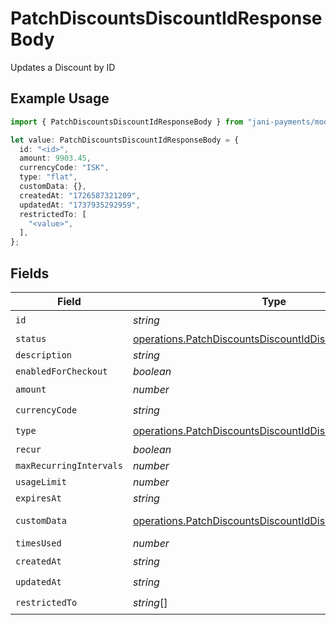 # PatchDiscountsDiscountIdResponseBody

Updates a Discount by ID

## Example Usage

```typescript
import { PatchDiscountsDiscountIdResponseBody } from "jani-payments/models/operations";

let value: PatchDiscountsDiscountIdResponseBody = {
  id: "<id>",
  amount: 9903.45,
  currencyCode: "ISK",
  type: "flat",
  customData: {},
  createdAt: "1726587321209",
  updatedAt: "1737935292959",
  restrictedTo: [
    "<value>",
  ],
};
```

## Fields

| Field                                                                                                                            | Type                                                                                                                             | Required                                                                                                                         | Description                                                                                                                      |
| -------------------------------------------------------------------------------------------------------------------------------- | -------------------------------------------------------------------------------------------------------------------------------- | -------------------------------------------------------------------------------------------------------------------------------- | -------------------------------------------------------------------------------------------------------------------------------- |
| `id`                                                                                                                             | *string*                                                                                                                         | :heavy_check_mark:                                                                                                               | N/A                                                                                                                              |
| `status`                                                                                                                         | [operations.PatchDiscountsDiscountIdDiscountsStatus](../../models/operations/patchdiscountsdiscountiddiscountsstatus.md)         | :heavy_minus_sign:                                                                                                               | N/A                                                                                                                              |
| `description`                                                                                                                    | *string*                                                                                                                         | :heavy_minus_sign:                                                                                                               | N/A                                                                                                                              |
| `enabledForCheckout`                                                                                                             | *boolean*                                                                                                                        | :heavy_minus_sign:                                                                                                               | N/A                                                                                                                              |
| `amount`                                                                                                                         | *number*                                                                                                                         | :heavy_check_mark:                                                                                                               | N/A                                                                                                                              |
| `currencyCode`                                                                                                                   | *string*                                                                                                                         | :heavy_check_mark:                                                                                                               | N/A                                                                                                                              |
| `type`                                                                                                                           | [operations.PatchDiscountsDiscountIdDiscountsType](../../models/operations/patchdiscountsdiscountiddiscountstype.md)             | :heavy_check_mark:                                                                                                               | N/A                                                                                                                              |
| `recur`                                                                                                                          | *boolean*                                                                                                                        | :heavy_minus_sign:                                                                                                               | N/A                                                                                                                              |
| `maxRecurringIntervals`                                                                                                          | *number*                                                                                                                         | :heavy_minus_sign:                                                                                                               | N/A                                                                                                                              |
| `usageLimit`                                                                                                                     | *number*                                                                                                                         | :heavy_minus_sign:                                                                                                               | N/A                                                                                                                              |
| `expiresAt`                                                                                                                      | *string*                                                                                                                         | :heavy_minus_sign:                                                                                                               | N/A                                                                                                                              |
| `customData`                                                                                                                     | [operations.PatchDiscountsDiscountIdDiscountsCustomData](../../models/operations/patchdiscountsdiscountiddiscountscustomdata.md) | :heavy_check_mark:                                                                                                               | Any valid JSON value                                                                                                             |
| `timesUsed`                                                                                                                      | *number*                                                                                                                         | :heavy_minus_sign:                                                                                                               | N/A                                                                                                                              |
| `createdAt`                                                                                                                      | *string*                                                                                                                         | :heavy_check_mark:                                                                                                               | N/A                                                                                                                              |
| `updatedAt`                                                                                                                      | *string*                                                                                                                         | :heavy_check_mark:                                                                                                               | N/A                                                                                                                              |
| `restrictedTo`                                                                                                                   | *string*[]                                                                                                                       | :heavy_check_mark:                                                                                                               | N/A                                                                                                                              |